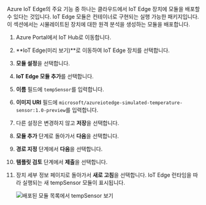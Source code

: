 Azure IoT Edge의 주요 기능 중 하나는 클라우드에서 IoT Edge 장치에 모듈을 배포할 수 있다는 것입니다. IoT Edge 모듈은 컨테이너로 구현되는 실행 가능한 패키지입니다. 이 섹션에서는 시뮬레이트된 장치에 대한 원격 분석을 생성하는 모듈을 배포합니다. 

1. Azure Portal에서 IoT Hub로 이동합니다.
1. **IoT Edge(미리 보기)**로 이동하여 IoT Edge 장치를 선택합니다.
1. **모듈 설정**을 선택합니다.
1. **IoT Edge 모듈 추가**를 선택합니다.
1. **이름** 필드에 `tempSensor`를 입력합니다. 
1. **이미지 URI** 필드에 `microsoft/azureiotedge-simulated-temperature-sensor:1.0-preview`를 입력합니다. 
1. 다른 설정은 변경하지 않고 **저장**을 선택합니다.
1. **모듈 추가** 단계로 돌아가서 **다음**을 선택합니다.
1. **경로 지정** 단계에서 **다음**을 선택합니다.
1. **템플릿 검토** 단계에서 **제출**을 선택합니다.
1. 장치 세부 정보 페이지로 돌아가서 **새로 고침**을 선택합니다. IoT Edge 런타임을 따라 실행되는 새 tempSensor 모듈이 표시됩니다. 

   ![배포된 모듈 목록에서 tempSensor 보기][1]

<!-- Images -->
[1]: ../articles/iot-edge/media/tutorial-simulate-device-windows/view-module.png